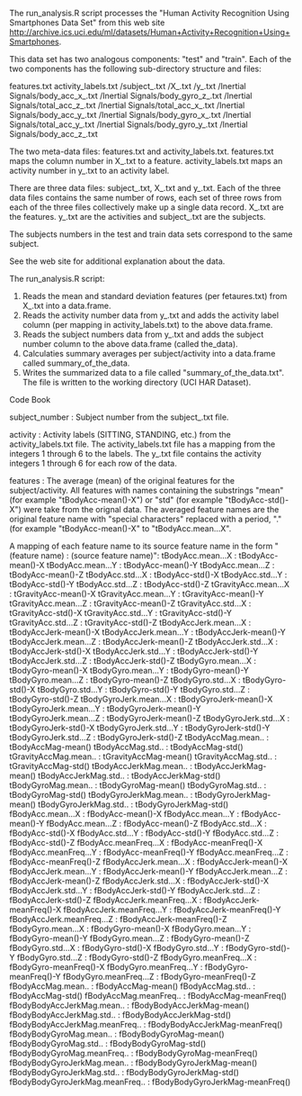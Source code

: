 The run_analysis.R script processes the "Human Activity Recognition Using Smartphones Data Set" from this web site http://archive.ics.uci.edu/ml/datasets/Human+Activity+Recognition+Using+Smartphones.

This data set has two analogous components: "test" and "train".  Each of the two components has the following sub-directory structure and files:

features.txt
activity_labels.txt
<test or train>/subject_<test or train>.txt
<test or train>/X_<test or train>.txt
<test or train>/y_<test or train>.txt
<test or train>/Inertial Signals/body_acc_x_<test or train>.txt
<test or train>/Inertial Signals/body_gyro_z_<test or train>.txt
<test or train>/Inertial Signals/total_acc_z_<test or train>.txt
<test or train>/Inertial Signals/total_acc_x_<test or train>.txt
<test or train>/Inertial Signals/body_acc_y_<test or train>.txt
<test or train>/Inertial Signals/body_gyro_x_<test or train>.txt
<test or train>/Inertial Signals/total_acc_y_<test or train>.txt
<test or train>/Inertial Signals/body_gyro_y_<test or train>.txt
<test or train>/Inertial Signals/body_acc_z_<test or train>.txt

The two meta-data files: features.txt and activity_labels.txt.  features.txt maps the column number in X_<test or train>.txt to a feature.  activity_labels.txt maps an activity number in y_<test or train>.txt to an activity label.

There are three data files: subject_<test or train>.txt, X_<test or train>.txt and y_<test or train>.txt.  Each of the three data files contains the same number of rows, each set of three rows from each of the three files collectively make up a single data record.  X_<test or train>.txt are the features.  y_<test or train>.txt are the activities and subject_<test or train>.txt are the subjects.

The subjects numbers in the test and train data sets correspond to the same subject.

See the web site for additional explanation about the data.

The run_analysis.R script:
1.  Reads the mean and standard deviation features (per fetaures.txt) from X_<test or train>.txt into a data.frame.
2.  Reads the activity number data from y_<test or train>.txt and adds the activity label column (per mapping in activity_labels.txt) to the above data.frame.
3.  Reads the subject numbers data from y_<test or train>.txt and adds the subject number column to the above data.frame (called the_data).
4.  Calculaties summary averages per subject/activity into a data.frame called summary_of_the_data.
5.  Writes the summarized data to a file called "summary_of_the_data.txt".  The file is written to the working directory (UCI HAR Dataset).


Code Book

subject_number : Subject number from the subject_<test or train>.txt file.

activity : Activity labels (SITTING, STANDING, etc.)  from the activity_labels.txt file.  The activity_labels.txt file has a mapping from the integers 1 through 6 to the labels.  The  y_<test or train>.txt file contains the activity integers 1 through 6 for each row of the data. 

features : The average (mean) of the original features for the subject/activity.  All features with names containing the substrings "mean" (for example "tBodyAcc-mean()-X") or "std" (for example "tBodyAcc-std()-X") were take from the orignal data.  The averaged feature names are the original feature name with "special characters" replaced with a period, "." (for example "tBodyAcc-mean()-X" to "tBodyAcc.mean...X".

A mapping of each feature name to its source feature name in the form "(feature name) : (source feature name)":
tBodyAcc.mean...X : tBodyAcc-mean()-X
tBodyAcc.mean...Y : tBodyAcc-mean()-Y
tBodyAcc.mean...Z : tBodyAcc-mean()-Z
tBodyAcc.std...X : tBodyAcc-std()-X
tBodyAcc.std...Y : tBodyAcc-std()-Y
tBodyAcc.std...Z : tBodyAcc-std()-Z
tGravityAcc.mean...X : tGravityAcc-mean()-X
tGravityAcc.mean...Y : tGravityAcc-mean()-Y
tGravityAcc.mean...Z : tGravityAcc-mean()-Z
tGravityAcc.std...X : tGravityAcc-std()-X
tGravityAcc.std...Y : tGravityAcc-std()-Y
tGravityAcc.std...Z : tGravityAcc-std()-Z
tBodyAccJerk.mean...X : tBodyAccJerk-mean()-X
tBodyAccJerk.mean...Y : tBodyAccJerk-mean()-Y
tBodyAccJerk.mean...Z : tBodyAccJerk-mean()-Z
tBodyAccJerk.std...X : tBodyAccJerk-std()-X
tBodyAccJerk.std...Y : tBodyAccJerk-std()-Y
tBodyAccJerk.std...Z : tBodyAccJerk-std()-Z
tBodyGyro.mean...X : tBodyGyro-mean()-X
tBodyGyro.mean...Y : tBodyGyro-mean()-Y
tBodyGyro.mean...Z : tBodyGyro-mean()-Z
tBodyGyro.std...X : tBodyGyro-std()-X
tBodyGyro.std...Y : tBodyGyro-std()-Y
tBodyGyro.std...Z : tBodyGyro-std()-Z
tBodyGyroJerk.mean...X : tBodyGyroJerk-mean()-X
tBodyGyroJerk.mean...Y : tBodyGyroJerk-mean()-Y
tBodyGyroJerk.mean...Z : tBodyGyroJerk-mean()-Z
tBodyGyroJerk.std...X : tBodyGyroJerk-std()-X
tBodyGyroJerk.std...Y : tBodyGyroJerk-std()-Y
tBodyGyroJerk.std...Z : tBodyGyroJerk-std()-Z
tBodyAccMag.mean.. : tBodyAccMag-mean()
tBodyAccMag.std.. : tBodyAccMag-std()
tGravityAccMag.mean.. : tGravityAccMag-mean()
tGravityAccMag.std.. : tGravityAccMag-std()
tBodyAccJerkMag.mean.. : tBodyAccJerkMag-mean()
tBodyAccJerkMag.std.. : tBodyAccJerkMag-std()
tBodyGyroMag.mean.. : tBodyGyroMag-mean()
tBodyGyroMag.std.. : tBodyGyroMag-std()
tBodyGyroJerkMag.mean.. : tBodyGyroJerkMag-mean()
tBodyGyroJerkMag.std.. : tBodyGyroJerkMag-std()
fBodyAcc.mean...X : fBodyAcc-mean()-X
fBodyAcc.mean...Y : fBodyAcc-mean()-Y
fBodyAcc.mean...Z : fBodyAcc-mean()-Z
fBodyAcc.std...X : fBodyAcc-std()-X
fBodyAcc.std...Y : fBodyAcc-std()-Y
fBodyAcc.std...Z : fBodyAcc-std()-Z
fBodyAcc.meanFreq...X : fBodyAcc-meanFreq()-X
fBodyAcc.meanFreq...Y : fBodyAcc-meanFreq()-Y
fBodyAcc.meanFreq...Z : fBodyAcc-meanFreq()-Z
fBodyAccJerk.mean...X : fBodyAccJerk-mean()-X
fBodyAccJerk.mean...Y : fBodyAccJerk-mean()-Y
fBodyAccJerk.mean...Z : fBodyAccJerk-mean()-Z
fBodyAccJerk.std...X : fBodyAccJerk-std()-X
fBodyAccJerk.std...Y : fBodyAccJerk-std()-Y
fBodyAccJerk.std...Z : fBodyAccJerk-std()-Z
fBodyAccJerk.meanFreq...X : fBodyAccJerk-meanFreq()-X
fBodyAccJerk.meanFreq...Y : fBodyAccJerk-meanFreq()-Y
fBodyAccJerk.meanFreq...Z : fBodyAccJerk-meanFreq()-Z
fBodyGyro.mean...X : fBodyGyro-mean()-X
fBodyGyro.mean...Y : fBodyGyro-mean()-Y
fBodyGyro.mean...Z : fBodyGyro-mean()-Z
fBodyGyro.std...X : fBodyGyro-std()-X
fBodyGyro.std...Y : fBodyGyro-std()-Y
fBodyGyro.std...Z : fBodyGyro-std()-Z
fBodyGyro.meanFreq...X : fBodyGyro-meanFreq()-X
fBodyGyro.meanFreq...Y : fBodyGyro-meanFreq()-Y
fBodyGyro.meanFreq...Z : fBodyGyro-meanFreq()-Z
fBodyAccMag.mean.. : fBodyAccMag-mean()
fBodyAccMag.std.. : fBodyAccMag-std()
fBodyAccMag.meanFreq.. : fBodyAccMag-meanFreq()
fBodyBodyAccJerkMag.mean.. : fBodyBodyAccJerkMag-mean()
fBodyBodyAccJerkMag.std.. : fBodyBodyAccJerkMag-std()
fBodyBodyAccJerkMag.meanFreq.. : fBodyBodyAccJerkMag-meanFreq()
fBodyBodyGyroMag.mean.. : fBodyBodyGyroMag-mean()
fBodyBodyGyroMag.std.. : fBodyBodyGyroMag-std()
fBodyBodyGyroMag.meanFreq.. : fBodyBodyGyroMag-meanFreq()
fBodyBodyGyroJerkMag.mean.. : fBodyBodyGyroJerkMag-mean()
fBodyBodyGyroJerkMag.std.. : fBodyBodyGyroJerkMag-std()
fBodyBodyGyroJerkMag.meanFreq.. : fBodyBodyGyroJerkMag-meanFreq()

